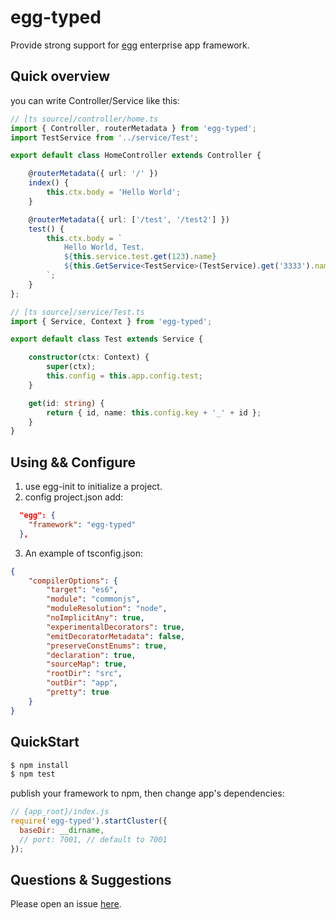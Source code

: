 # egg-typed

Provide strong support for [egg](https://github.com/eggjs/egg) enterprise app framework.


## Quick overview

you can write Controller/Service like this:
```ts
// [ts source]/controller/home.ts
import { Controller, routerMetadata } from 'egg-typed';
import TestService from '../service/Test';

export default class HomeController extends Controller {

    @routerMetadata({ url: '/' })
    index() {
        this.ctx.body = 'Hello World';
    }

    @routerMetadata({ url: ['/test', '/test2'] })
    test() {
        this.ctx.body = `
            Hello World, Test.
            ${this.service.test.get(123).name}
            ${this.GetService<TestService>(TestService).get('3333').name}
        `;
    }
};

// [ts source]/service/Test.ts
import { Service, Context } from 'egg-typed';

export default class Test extends Service {

    constructor(ctx: Context) {
        super(ctx);
        this.config = this.app.config.test;
    }

    get(id: string) {
        return { id, name: this.config.key + '_' + id };
    }
}
```

## Using && Configure
1. use egg-init to initialize a project.
2. config project.json add:
```json
  "egg": {
    "framework": "egg-typed"
  },
```
3. An example of tsconfig.json:
```json
{
    "compilerOptions": {
        "target": "es6",
        "module": "commonjs",
        "moduleResolution": "node",
        "noImplicitAny": true,
        "experimentalDecorators": true,
        "emitDecoratorMetadata": false,
        "preserveConstEnums": true,
        "declaration": true,
        "sourceMap": true,
        "rootDir": "src",
        "outDir": "app",
        "pretty": true
    }
}
```

## QuickStart

```bash
$ npm install
$ npm test
```

publish your framework to npm, then change app's dependencies:

```js
// {app_root}/index.js
require('egg-typed').startCluster({
  baseDir: __dirname,
  // port: 7001, // default to 7001
});

```

## Questions & Suggestions

Please open an issue [here](https://github.com/eggjs/egg/issues).

